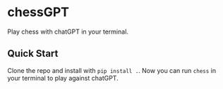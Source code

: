 # chessGPT

Play chess with chatGPT in your terminal.

## Quick Start

Clone the repo and install with `pip install .`. Now you can run `chess` in your terminal to play against chatGPT.
